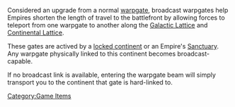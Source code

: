 Considered an upgrade from a normal [warpgate](warpgate.md),
broadcast warpgates help Empires shorten the length of travel to the
battlefront by allowing forces to teleport from one warpgate to another
along the [Galactic Lattice](Galactic_Lattice.md) and
[Continental Lattice](Lattice.md).

These gates are actived by a [locked
continent](continent_lock.md) or an Empire's
[Sanctuary](Sanctuary.md). Any warpgate physically linked to
this continent becomes broadcast-capable.

If no broadcast link is available, entering the warpgate beam will
simply transport you to the continent that gate is hard-linked to.

[Category:Game Items](Category:Game_Items.md)
